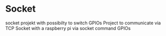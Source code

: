 # Socket
socket projekt with possibilty to switch GPIOs
Project to communicate via TCP Socket with a raspberry pi
via socket command GPIOs 
